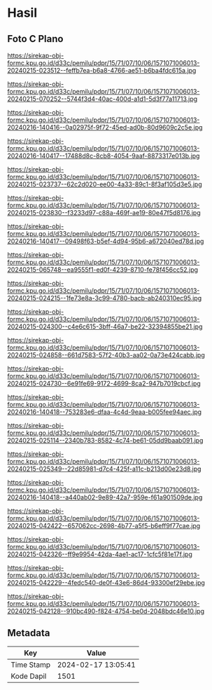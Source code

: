 # Hasil

## Foto C Plano

https://sirekap-obj-formc.kpu.go.id/d33c/pemilu/pdpr/15/71/07/10/06/1571071006013-20240215-023512--feffb7ea-b6a8-4766-ae51-b6ba4fdc615a.jpg

https://sirekap-obj-formc.kpu.go.id/d33c/pemilu/pdpr/15/71/07/10/06/1571071006013-20240215-070252--5744f3d4-40ac-400d-a1d1-5d3f77a11713.jpg

https://sirekap-obj-formc.kpu.go.id/d33c/pemilu/pdpr/15/71/07/10/06/1571071006013-20240216-140416--0a02975f-9f72-45ed-ad0b-80d9609c2c5e.jpg

https://sirekap-obj-formc.kpu.go.id/d33c/pemilu/pdpr/15/71/07/10/06/1571071006013-20240216-140417--17488d8c-8cb8-4054-9aaf-8873317e013b.jpg

https://sirekap-obj-formc.kpu.go.id/d33c/pemilu/pdpr/15/71/07/10/06/1571071006013-20240215-023737--62c2d020-ee00-4a33-89c1-8f3af105d3e5.jpg

https://sirekap-obj-formc.kpu.go.id/d33c/pemilu/pdpr/15/71/07/10/06/1571071006013-20240215-023830--f3233d97-c88a-469f-ae19-80e47f5d8176.jpg

https://sirekap-obj-formc.kpu.go.id/d33c/pemilu/pdpr/15/71/07/10/06/1571071006013-20240216-140417--09498f63-b5ef-4d94-95b6-a672040ed78d.jpg

https://sirekap-obj-formc.kpu.go.id/d33c/pemilu/pdpr/15/71/07/10/06/1571071006013-20240215-065748--ea9555f1-ed0f-4239-8710-fe78f456cc52.jpg

https://sirekap-obj-formc.kpu.go.id/d33c/pemilu/pdpr/15/71/07/10/06/1571071006013-20240215-024215--1fe73e8a-3c99-4780-bacb-ab240310ec95.jpg

https://sirekap-obj-formc.kpu.go.id/d33c/pemilu/pdpr/15/71/07/10/06/1571071006013-20240215-024300--c4e6c615-3bff-46a7-be22-32394855be21.jpg

https://sirekap-obj-formc.kpu.go.id/d33c/pemilu/pdpr/15/71/07/10/06/1571071006013-20240215-024858--661d7583-57f2-40b3-aa02-0a73e424cabb.jpg

https://sirekap-obj-formc.kpu.go.id/d33c/pemilu/pdpr/15/71/07/10/06/1571071006013-20240215-024730--6e91fe69-9172-4699-8ca2-947b7019cbcf.jpg

https://sirekap-obj-formc.kpu.go.id/d33c/pemilu/pdpr/15/71/07/10/06/1571071006013-20240216-140418--753283e6-dfaa-4c4d-9eaa-b005fee94aec.jpg

https://sirekap-obj-formc.kpu.go.id/d33c/pemilu/pdpr/15/71/07/10/06/1571071006013-20240215-025114--2340b783-8582-4c74-be61-05dd9baab091.jpg

https://sirekap-obj-formc.kpu.go.id/d33c/pemilu/pdpr/15/71/07/10/06/1571071006013-20240215-025349--22d85981-d7c4-425f-a11c-b213d00e23d8.jpg

https://sirekap-obj-formc.kpu.go.id/d33c/pemilu/pdpr/15/71/07/10/06/1571071006013-20240216-140418--a440ab02-9e89-42a7-959e-f61a901509de.jpg

https://sirekap-obj-formc.kpu.go.id/d33c/pemilu/pdpr/15/71/07/10/06/1571071006013-20240215-042422--657062cc-2698-4b77-a5f5-b6eff9f77cae.jpg

https://sirekap-obj-formc.kpu.go.id/d33c/pemilu/pdpr/15/71/07/10/06/1571071006013-20240215-042326--ff9e9954-42da-4ae1-ac17-1cfc5f81e17f.jpg

https://sirekap-obj-formc.kpu.go.id/d33c/pemilu/pdpr/15/71/07/10/06/1571071006013-20240215-042229--4fedc540-de0f-43e6-86d4-93300ef29ebe.jpg

https://sirekap-obj-formc.kpu.go.id/d33c/pemilu/pdpr/15/71/07/10/06/1571071006013-20240215-042128--910bc490-f824-4754-be0d-2048bdc46e10.jpg


## Metadata

| Key        | Value               |
| ---------- | ------------------- |
| Time Stamp | 2024-02-17 13:05:41 |
| Kode Dapil | 1501                |




